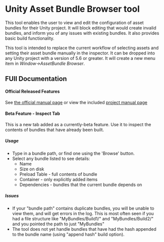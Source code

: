 # Unity Asset Bundle Browser tool

This tool enables the user to view and edit the configuration of asset bundles for their Unity project.  It will block editing that would create invalid bundles, and inform you of any issues with existing bundles.  It also provides basic build functionality.

This tool is intended to replace the current workflow of selecting assets and setting their asset bundle manually in the inspector.  It can be dropped into any Unity project with a version of 5.6 or greater.  It will create a new menu item in *Window->AssetBundle Browser*.  

## FUll Documentation
#### Official Released Features
See [the official manual page](https://docs.unity3d.com/Manual/AssetBundles-Browser.html) or view the included [project manual page](Documentation/com.unity.assetbundlebrowser.md)
#### Beta Feature - Inspect Tab
This is a new tab added as a currently-beta feature.  Use it to inspect the contents of bundles that have already been built. 
##### Usage
* Type in a bundle path, or find one using the 'Browse' button.  
* Select any bundle listed to see details:
  * Name
  * Size on disk
  * Preload Table - full contents of bundle
  * Container - only explicitly added items
  * Dependencies - bundles that the current bundle depends on

##### Issues
* If your "bundle path" contains duplicate bundles, you will be unable to view them, and will get errors in the log.  This is most often seen if you had a file structure like "MyBundles/Build1/" and "MyBundles/Build2/" and you pointed the path to just "MyBundles"
* The tool does not yet handle bundles that have had the hash appended to the bundle name (using "append hash" build option).
